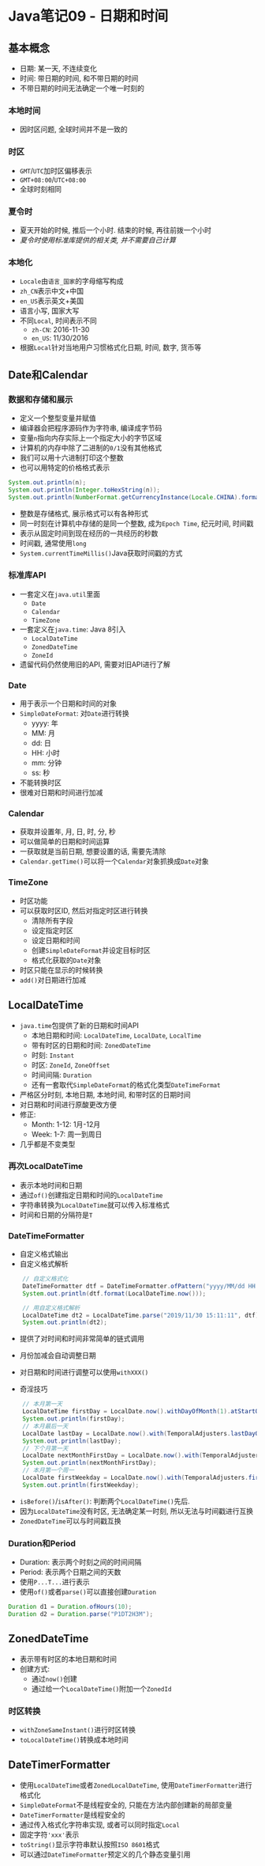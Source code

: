 # Java笔记09 - 日期和时间

## 基本概念

* 日期: 某一天, 不连续变化
* 时间: 带日期的时间, 和不带日期的时间
* 不带日期的时间无法确定一个唯一时刻的

### 本地时间

* 因时区问题, 全球时间并不是一致的

### 时区

* `GMT`/`UTC`加时区偏移表示
* `GMT+08:00`/`UTC+08:00`
* 全球时刻相同

### 夏令时

* 夏天开始的时候, 推后一个小时. 结束的时候, 再往前拨一个小时
* *夏令时使用标准库提供的相关类, 并不需要自己计算*

### 本地化

* `Locale`由`语言_国家`的字母缩写构成
* `zh_CN`表示中文+中国
* `en_US`表示英文+美国
* 语言小写, 国家大写
* 不同`Local`, 时间表示不同
  * `zh-CN`: 2016-11-30
  * `en_US`: 11/30/2016
* 根据`Local`针对当地用户习惯格式化日期, 时间, 数字, 货币等

## Date和Calendar

### 数据和存储和展示

* 定义一个整型变量并赋值
* 编译器会把程序源码作为字符串, 编译成字节码
* 变量`n`指向内存实际上一个指定大小的字节区域
* 计算机的内存中除了二进制的`0/1`没有其他格式
* 我们可以用十六进制打印这个整数
* 也可以用特定的价格格式表示

```java
System.out.println(n);
System.out.println(Integer.toHexString(n));
System.out.println(NumberFormat.getCurrencyInstance(Locale.CHINA).format(n));
```

* 整数是存储格式, 展示格式可以有各种形式
* 同一时刻在计算机中存储的是同一个整数, 成为`Epoch Time`, 纪元时间, 时间戳
* 表示从固定时间到现在经历的一共经历的秒数
* 时间戳, 通常使用`long`
* `System.currentTimeMillis()`Java获取时间戳的方式

### 标准库API

* 一套定义在`java.util`里面
  * `Date`
  * `Calendar`
  * `TimeZone`
* 一套定义在`java.time`: Java 8引入
  * `LocalDateTime`
  * `ZonedDateTime`
  * `ZoneId`
* 遗留代码仍然使用旧的API, 需要对旧API进行了解

### Date

* 用于表示一个日期和时间的对象
* `SimpleDateFormat`: 对`Date`进行转换
  * yyyy: 年
  * MM: 月
  * dd: 日
  * HH: 小时
  * mm: 分钟
  * ss: 秒
* 不能转换时区
* 很难对日期和时间进行加减

### Calendar

* 获取并设置年, 月, 日, 时, 分, 秒
* 可以做简单的日期和时间运算
* 一获取就是当前日期, 想要设置的话, 需要先清除
* `Calendar.getTime()`可以将一个`Calendar`对象抓换成`Date`对象

### TimeZone

* 时区功能
* 可以获取时区ID, 然后对指定时区进行转换
  * 清除所有字段
  * 设定指定时区
  * 设定日期和时间
  * 创建`SimpleDateFormat`并设定目标时区
  * 格式化获取的`Date`对象
* 时区只能在显示的时候转换
* `add()`对日期进行加减

## LocalDateTime

* `java.time`包提供了新的日期和时间API
  * 本地日期和时间: `LocalDateTime`, `LocalDate`, `LocalTime`
  * 带有时区的日期和时间: `ZonedDateTime`
  * 时刻: `Instant`
  * 时区: `ZoneId`, `ZoneOffset`
  * 时间间隔: `Duration`
  * 还有一套取代`SimpleDateFormat`的格式化类型`DateTimeFormat`
* 严格区分时刻, 本地日期, 本地时间, 和带时区的日期时间
* 对日期和时间进行原酸更改方便
* 修正:
  * Month: 1-12: 1月-12月
  * Week: 1-7: 周一到周日
* 几乎都是不变类型

### 再次LocalDateTime

* 表示本地时间和日期
* 通过`of()`创建指定日期和时间的`LocalDateTime`
* 字符串转换为`LocalDateTime`就可以传入标准格式
* 时间和日期的分隔符是`T`

### DateTimeFormatter

* 自定义格式输出
* 自定义格式解析

```java
    // 自定义格式化
    DateTimeFormatter dtf = DateTimeFormatter.ofPattern("yyyy/MM/dd HH:mm:ss");
    System.out.println(dtf.format(LocalDateTime.now()));

    // 用自定义格式解析
    LocalDateTime dt2 = LocalDateTime.parse("2019/11/30 15:11:11", dtf);
    System.out.println(dt2);
```

* 提供了对时间和时间非常简单的链式调用
* 月份加减会自动调整日期
* 对日期和时间进行调整可以使用`withXXX()`

* 奇淫技巧

```java
    // 本月第一天
    LocalDateTime firstDay = LocalDate.now().withDayOfMonth(1).atStartOfDay();
    System.out.println(firstDay);
    // 本月最后一天
    LocalDate lastDay = LocalDate.now().with(TemporalAdjusters.lastDayOfMonth();
    System.out.println(lastDay);
    // 下个月第一天
    LocalDate nextMonthFirstDay = LocalDate.now().with(TemporalAdjusters.firstDayOfNextMonth());
    System.out.println(nextMonthFirstDay);
    // 本月第一个周一
    LocalDate firstWeekday = LocalDate.now().with(TemporalAdjusters.firstInMonth(DayOfWeek.MONDAY));
    System.out.println(firstWeekday);
```

* `isBefore()`/`isAfter()`: 判断两个`LocalDateTime()`先后.
* 因为`LocalDateTime`没有时区, 无法确定某一时刻, 所以无法与时间戳进行互换
* `ZonedDateTime`可以与时间戳互换

### Duration和Period

* Duration: 表示两个时刻之间的时间间隔
* Period: 表示两个日期之间的天数
* 使用`P...T...`进行表示
* 使用`of()`或者`parse()`可以直接创建`Duration`

```java
Duration d1 = Duration.ofHours(10);
Duration d2 = Duration.parse("P1DT2H3M");
```

## ZonedDateTime

* 表示带有时区的本地日期和时间
* 创建方式:
  * 通过`now()`创建
  * 通过给一个`LocalDateTime()`附加一个`ZonedId`

### 时区转换

* `withZoneSameInstant()`进行时区转换
* `toLocalDateTime()`转换成本地时间

## DateTimerFormatter

* 使用`LocalDateTime`或者`ZonedLocalDateTime`, 使用`DateTimerFormatter`进行格式化
* `SimpleDateFormat`不是线程安全的, 只能在方法内部创建新的局部变量
* `DateTimerFormatter`是线程安全的
* 通过传入格式化字符串实现, 或者可以同时指定`Local`
* 固定字符`'xxx'`表示
* `toString()`显示字符串默认按照`ISO 8601`格式
* 可以通过`DateTimeFormatter`预定义的几个静态变量引用
